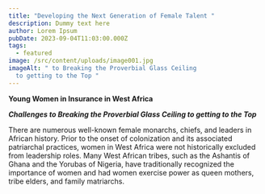 ```yaml
---
title: "Developing the Next Generation of Female Talent "
description: Dummy text here
author: Lorem Ipsum
pubDate: 2023-09-04T11:03:00.000Z
tags:
  - featured
image: /src/content/uploads/image001.jpg
imageAlt: " to Breaking the Proverbial Glass Ceiling
  to getting to the Top "
---
```

<!--StartFragment-->

**Young Women in Insurance in West Africa**

***Challenges to Breaking the Proverbial Glass Ceiling to getting to the Top***

There are numerous well-known female monarchs, chiefs, and leaders in African history. Prior to the onset of colonization and its associated patriarchal practices, women in West Africa were not historically excluded from leadership roles. Many West African tribes, such as the Ashantis of Ghana and the Yorubas of Nigeria, have traditionally recognized the importance of women and had women exercise power as queen mothers, tribe elders, and family matriarchs.
